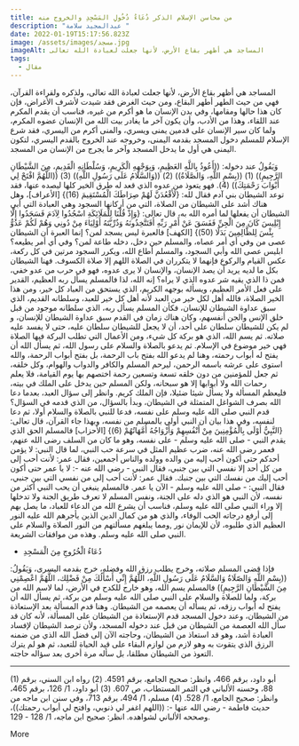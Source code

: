 ```yaml
---
title: من محاسن الإسلام الذكر دُعَاءُ دُخُولِ المَسْجِدِ والخروج منه
description: "عبدالمجيد سلامة "
date: 2022-01-19T15:17:56.823Z
image: /assets/images/مسجد.jpg
imageAlt: المساجد هي أظهر بقاع الأرض، لأنها جعلت لعبادة الله تعالى
tags:
  - مقال
---
```

المساجد هي أظهر بقاع الأرض، لأنها جعلت لعبادة الله تعالى، ولذكره ولقراءة القرآن، فهي من حيث الطهر أطهر البقاع، ومن حيث الغرض فقد شيدت لأشرف الأغراض، فإن كان هذا حالها ومقامها، وفي بدن الإنسان ما هو أكرم من غيره، فناسب أن يقدم المكرم عند اللقاء، وهذا من الأدب، وأن يكون آخر ما يغادر بيت الله من الإنسان عضوه المكرم، ولما كان سير الإنسان على قدمين يمنى ويسري، والمنى أكرم من اليسري، فقد شرع الإسلام للمسلم دخول المسجد بقدمه اليمنى، وخروجه عند الخروج بالقدم اليسري، لتكون اليمنى هي أول ما يدخل المسجد وآخر ما يجرج من الإنسان من المسجد.

وَيَقُولُ عند دخوله: ((أَعُوذُ بِاللَّهِ العَظِيمِ، وَبِوَجْهِهِ الْكَرِيمِ، وَسُلْطَانِهِ الْقَدِيمِ، مِنَ الشَّيْطَانِ الرَّجِيمِ)) (1) ((بِسْمِ اللَّهِ، وَالصَّلَاةُ)) (2) ((وَالسَّلَامُ عَلَى رَسُولِ اللَّهِ)) (3) ((اللَّهُمَّ افْتَحْ لِي أَبْوَابَ رَحْمَتِكَ)) (4).
فهو يتعوذ من عدوه الذي قعد له طرق الخير كلها ليصده عنها، فقد توعد الشيطان بني آدم فقال لله: {لَأَقْعُدَنَّ لَهُمْ صِرَاطَكَ الْمُسْتَقِيمَ (16)} [الأعراف]، وهل هناك أشد على الشيطان من الصلاة، التي من أركانها السجود وهي العبادة التي أبي الشيطان أن يفعلها لما أمره الله به، قال تعالى: {وَإِذْ قُلْنَا لِلْمَلَائِكَةِ اسْجُدُوا لِآدَمَ فَسَجَدُوا إِلَّا إِبْلِيسَ كَانَ مِنَ الْجِنِّ فَفَسَقَ عَنْ أَمْرِ رَبِّهِ أَفَتَتَّخِذُونَهُ وَذُرِّيَّتَهُ أَوْلِيَاءَ مِنْ دُونِي وَهُمْ لَكُمْ عَدُوٌّ بِئْسَ لِلظَّالِمِينَ بَدَلًا (50)} [الكهف] فالعبرة ليس يسجد لمن؟ إنما العبرة أن الشيطان عصى من وفي أي أمر عصاه، والمسلم حين دخل، دخله طاعة لمن؟ وفي أي أمر يطيعه؟
ابليس عصى الله وأبي السجود، والمسلم أطاع الله، ويكرر السجود مرتين في كل ركعة، عكس القيام والركوع فإنهما لا يتكرران في الصلاة اللهم إلا صلاة الكسوف.
فهنا الشيطان بكل ما لديه يريد أن يصد الإنسان، والإنسان لا يرى عدوه، فهو في حرب من عدو خفي، فمن ذا الذي يقيه شر عدوه الذي لا يراه؟ إنه الله، لذا فالمسلم يسأل ربه العظيم، القدير على فعل الأمر العظيم، ويسأله بوجهه الكريم، الذي يستحق من العباد كل خير، ومن هذا الخير الصلاة، فالله أهل لكل خير من العبد لأنه أهل كل خير للعبد، وسلطانه القديم، الذي سبق عداوة الشيطان للإنسان، فكأن المسلم يسأل ربه، الذي سلطانه موجود من قبل خلق الإنس والجن أنفسهم، وكان هناك زمان في القدم سبق عداوة الشيطان للإنسان، و لم يكن للشيطان سلطان على أحد، أن لا يجعل للشيطان سلطان عليه، حتى لا يفسد عليه صلاته.
ثم يسم الله، الذي هو بركة كل شيء، ومن الأعمال التي تطلب البركة فيها الصلاة فهي خير موضوع في الإسلام.
ثم يدعو بالصلاة والسلام على رسول الله، ثم يسأل الله أن يفتح له أبواب رحمته، وهنا لم يدعو الله بفتح باب الرحمة، بل بفتح أبواب الرحمة، والله استوى على عرشه باسمه الرحمن، ليرحم المسلم والكافر والدواب والهوام، وكل خلقه، ثم جعل للمؤمنين من دون خلقه تسعة وتسعين رحمة اختصهم بها يوم القيامة، فلا يعلم رحمات الله ولا أبوابها إلا هو سبحانه، ولكن المسلم حين يدخل على الملك في بيته، فليعظم المسألة ولا يسأل شيئا ضئيلا، فإن الملك كريم.
وانظر إلى سؤال العبد، بعدما دعا الله بصرف الشواغل المتمثلة في الشيطان، وبدأ بالسؤال، من الذي قدمه في السؤال؟
قدم النبي صلى الله عليه وسلم على نفسه، فدعا للنبي بالصلاة والسلام أولا، ثم دعا لنفسه، وفي هذا بيان أن النبي أولي بالمسلم من نفسه، وبهذا جاء القرآن، قال تعالى: {النَّبِيُّ أَوْلَى بِالْمُؤْمِنِينَ مِنْ أَنْفُسِهِمْ وَأَزْوَاجُهُ أُمَّهَاتُهُمْ (6)} [الأحزاب] فالمسلم الحق الذي يقدم النبي - صلى الله عليه وسلم - على نفسه، وهو ما كان من السلف رضى الله عنهم، فعمر رضى الله عنه، ضرب عظيم المثل في سرعة حب النبي، لما قال النبي: لا يؤمن أحدكم حتى أكون أحب إليه من والده وولده والناس أجمعين، فقال عمر: لأنت أحب إلى من كل أحد إلا نفسي التي بين جنبي، فقال النبي - رضي الله عنه -: لا يا عمر حتى أكون أحب إليك من نفسك التي بين جنبك. فقال عمر: لأنت أحب إلى من نفسي التي بين جنبي، فقال النبي: - صلى الله عليه وسلم - الآن يا عمر.
فالمسلم ينبغي أن يحب النبي أكثر من نفسه، لأن النبي هو الذي دله على الجنة، ونفس المسلم لا تعرف طريق الجنة ولا تدخلها إلا وراء النبي صلى الله عليه وسلم، فناسب أن يشرع الله من الدعاء للعباد، ما يصل بهم إلى أرفع درجاته الحب الوفاء، والذي هو من كمال الدين الذين يأجرهم الله عليه النور العظيم الذي طلبوه، لأن للإيمان نور ,ومما يبلغهم مسألتهم من النور الصلاة والسلام على النبي صلى الله عليه وسلم.
وهذه من موافقات الشريعة.

- دُعَاءُ الْخُرُوجِ مِنَ الْمَسْجِدِ


فإذا قضى المسلم صلاته، وخرج يطلب رزق الله وفضله، خرج بقدمه اليسرى، وَيَقُولُ: ((بِسْمِ اللَّهِ وَالصّلَاةُ وَالسَّلَامُ عَلَى رَسُولِ اللَّهِ، اللَّهُمَّ إِنِّي أَسْأَلُكَ مِنْ فَضْلِك، اللَّهُمَّ اعْصِمْنِي مِنَ الشَّيْطَانِ الرَّجِيمِ))
فالمسلم يسم الله، وهو خارج للكدح في الأرض، لما لاسم الله من بركة، ولما للصلاة والسلام على النبي صلى الله عليه وسلم من بركة، ثم يسأل الله أن يفتح له أبواب رزقه، ثم يسأله أن يعصمه من الشيطان.
وهنا قدم المسألة بعد الإستعاذة من الشيطان، وعند دخول المسجد قدم الإستعاذة من الشيطان على المسألة، لأنه كان قد سأل الله العصمة من الشيطان من قبل عند دخوله المسجد، ولأن ترصد الشيطان لإفساد العبادة أشد، وهو قد استعاذ من الشيطان، وحاجته الآن إلى فضل الله الذي من ضمنه الرزق الذي يتقوت به وهو لازم من لوازم البقاء على قيد الحياة للتعبد، ثم هو لم يترك التعوذ من الشيطان مطلقا، بل سأله مرة أخرى بعد سؤاله حاجته.

_________
(1) أبو داود، برقم 466، وانظر: صحيح الجامع، برقم 4591.
(2) رواه ابن السني، برقم 88، وحسنه الألباني في الثمر المستطاب، ص 607.
(3) أبو داود، 1/ 126، برقم 465، وانظر: صحيح الجامع، 1/ 528.
(4) مسلم، 1/ 494، برقم 713، وفي سنن ابن ماجه من حديث فاطمة - رضي الله عنها -: ((اللهم اغفر لي ذنوبي، وافتح لي أبواب رحمتك))، وصححه الألباني لشواهده. انظر: صحيح ابن ماجه، 1/ 128 - 129.


More